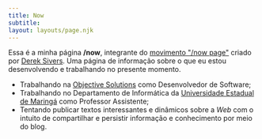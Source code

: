 ```yaml
---
title: Now
subtitle:
layout: layouts/page.njk
---
```


Essa é a minha página **/now**, integrante do [movimento "/now page"](http://nownownow.com/) criado por [Derek Sivers](http://sivers.org/). Uma página de informação sobre o que eu estou desenvolvendo e trabalhando no presente momento.

* Trabalhando na [Objective Solutions](https://www.objective.com.br/) como Desenvolvedor de Software;
* Trabalhando no Departamento de Informática da [Universidade Estadual de Maringá](http://www.uem.br/) como Professor Assistente;
* Tentando publicar textos interessantes e dinâmicos sobre a *Web* com o intuito de compartilhar e persistir informação e conhecimento por meio do blog.